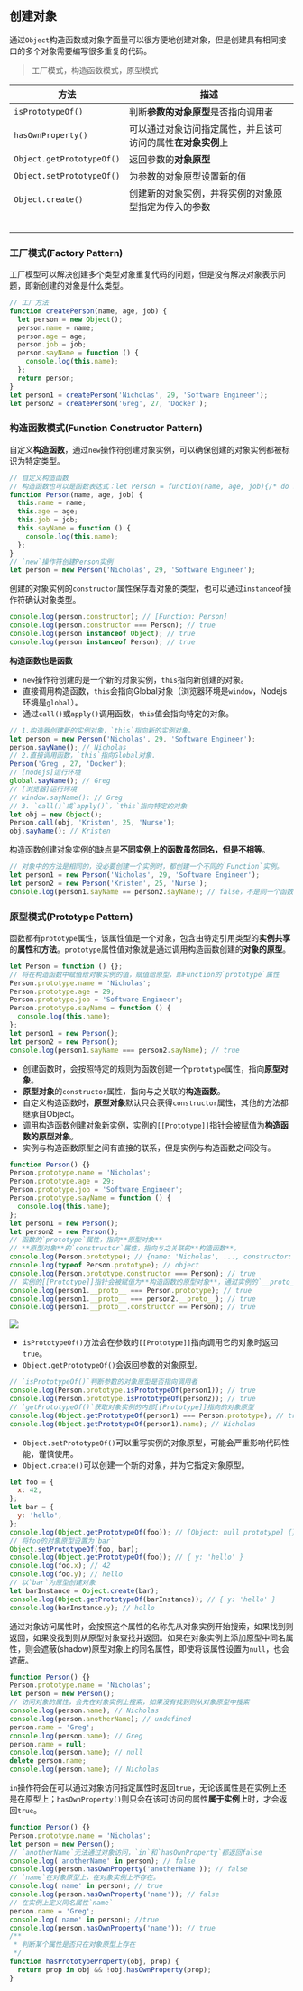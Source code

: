 ## 创建对象

通过`Object`构造函数或对象字面量可以很方便地创建对象，但是创建具有相同接口的多个对象需要编写很多重复的代码。

> 工厂模式，构造函数模式，原型模式

| 方法                      | 描述                                                         |
| ------------------------- | ------------------------------------------------------------ |
| `isPrototypeOf()`         | 判断**参数的对象原型**是否指向调用者                         |
| `hasOwnProperty()`        | 可以通过对象访问指定属性，并且该可访问的属性**在对象实例**上 |
| `Object.getPrototypeOf()` | 返回参数的**对象原型**                                       |
| `Object.setPrototypeOf()` | 为参数的对象原型设置新的值                                   |
| `Object.create()`         | 创建新的对象实例，并将实例的对象原型指定为传入的参数         |
|                           |                                                              |
|                           |                                                              |
|                           |                                                              |
|                           |                                                              |
|                           |                                                              |

### 工厂模式(Factory Pattern)

工厂模型可以解决创建多个类型对象重复代码的问题，但是没有解决对象表示问题，即新创建的对象是什么类型。

```js
// 工厂方法
function createPerson(name, age, job) {
  let person = new Object();
  person.name = name;
  person.age = age;
  person.job = job;
  person.sayName = function () {
    console.log(this.name);
  };
  return person;
}
let person1 = createPerson('Nicholas', 29, 'Software Engineer');
let person2 = createPerson('Greg', 27, 'Docker');
```

### 构造函数模式(Function Constructor Pattern)

自定义**构造函数**，通过`new`操作符创建对象实例，可以确保创建的对象实例都被标识为特定类型。

```js
// 自定义构造函数
// 构造函数也可以是函数表达式：let Person = function(name, age, job){/* do something*/}
function Person(name, age, job) {
  this.name = name;
  this.age = age;
  this.job = job;
  this.sayName = function () {
    console.log(this.name);
  };
}
// `new`操作符创建Person实例
let person = new Person('Nicholas', 29, 'Software Engineer');
```

创建的对象实例的`constructor`属性保存着对象的类型，也可以通过`instanceof`操作符确认对象类型。

```js
console.log(person.constructor); // [Function: Person]
console.log(person.constructor === Person); // true
console.log(person instanceof Object); // true
console.log(person instanceof Person); // true
```

**构造函数也是函数**

- `new`操作符创建的是一个新的对象实例，`this`指向新创建的对象。
- 直接调用构造函数，`this`会指向Global对象（浏览器环境是`window`，Nodejs环境是`global`）。
- 通过`call()`或`apply()`调用函数，`this`值会指向特定的对象。

```js
// 1.构造器创建新的实例对象，`this`指向新的实例对象。
let person = new Person('Nicholas', 29, 'Software Engineer');
person.sayName(); // Nicholas
// 2.直接调用函数，`this`指向Global对象.
Person('Greg', 27, 'Docker');
// [nodejs]运行环境
global.sayName(); // Greg
// [浏览器]运行环境
// window.sayName(); // Greg
// 3. `call()`或`apply()`，`this`指向特定的对象
let obj = new Object();
Person.call(obj, 'Kristen', 25, 'Nurse');
obj.sayName(); // Kristen
```

构造函数创建对象实例的缺点是**不同实例上的函数虽然同名，但是不相等**。

```js
// 对象中的方法是相同的，没必要创建一个实例时，都创建一个不同的`Function`实例。
let person1 = new Person('Nicholas', 29, 'Software Engineer');
let person2 = new Person('Kristen', 25, 'Nurse');
console.log(person1.sayName == person2.sayName); // false，不是同一个函数实例
```

### 原型模式(Prototype Pattern)

函数都有`prototype`属性，该属性值是一个对象，包含由特定引用类型的**实例共享**的**属性**和**方法**。`prototype`属性值对象就是通过调用构造函数创建的**对象的原型**。

```js
let Person = function () {};
// 将在构造函数中赋值给对象实例的值，赋值给原型，即Function的`prototype`属性
Person.prototype.name = 'Nicholas';
Person.prototype.age = 29;
Person.prototype.job = 'Software Engineer';
Person.prototype.sayName = function () {
  console.log(this.name);
};
let person1 = new Person();
let person2 = new Person();
console.log(person1.sayName === person2.sayName); // true
```

- 创建函数时，会按照特定的规则为函数创建一个`prototype`属性，指向**原型对象**。
- **原型对象**的`constructor`属性，指向与之关联的**构造函数**。
- 自定义构造函数时，**原型对象**默认只会获得`constructor`属性，其他的方法都继承自Object。
- 调用构造函数创建对象新实例，实例的`[[Prototype]]`指针会被赋值为**构造函数的原型对象**。
- 实例与构造函数原型之间有直接的联系，但是实例与构造函数之间没有。

```js
function Person() {}
Person.prototype.name = 'Nicholas';
Person.prototype.age = 29;
Person.prototype.job = 'Software Engineer';
Person.prototype.sayName = function () {
  console.log(this.name);
};
let person1 = new Person();
let person2 = new Person();
// 函数的`prototype`属性，指向**原型对象**
// **原型对象**的`constructor`属性，指向与之关联的**构造函数**。
console.log(Person.prototype); // {name: 'Nicholas', ..., constructor: ƒ Person(), [[Prototype]]: Object}
console.log(typeof Person.prototype); // object
console.log(Person.prototype.constructor === Person); // true
// 实例的[[Prototype]]指针会被赋值为**构造函数的原型对象**，通过实例的`__proto__`属性暴露
console.log(person1.__proto__ === Person.prototype); // true
console.log(person1.__proto__ === person2.__proto__); // true
console.log(person1.__proto__.constructor == Person); // true
```
![](../_Resources/JS_Object_Prototype.png)

- `isPrototypeOf()`方法会在参数的`[[Prototype]]`指向调用它的对象时返回`true`。
- `Object.getPrototypeOf()`会返回参数的对象原型。

```js
// `isPrototypeOf()`判断参数的对象原型是否指向调用者
console.log(Person.prototype.isPrototypeOf(person1)); // true
console.log(Person.prototype.isPrototypeOf(person2)); // true
// `getPrototypeOf()`获取对象实例的内部[[Prototype]]指向的对象原型
console.log(Object.getPrototypeOf(person1) === Person.prototype); // true
console.log(Object.getPrototypeOf(person1).name); // Nicholas
```

- `Object.setPrototypeOf()`可以重写实例的对象原型，可能会严重影响代码性能，谨慎使用。
- `Object.create()`可以创建一个新的对象，并为它指定对象原型。

```js
let foo = {
  x: 42,
};
let bar = {
  y: 'hello',
};
console.log(Object.getPrototypeOf(foo)); // [Object: null prototype] {}
// 将foo的对象原型设置为`bar`
Object.setPrototypeOf(foo, bar);
console.log(Object.getPrototypeOf(foo)); // { y: 'hello' }
console.log(foo.x); // 42
console.log(foo.y); // hello
// 以`bar`为原型创建对象
let barInstance = Object.create(bar);
console.log(Object.getPrototypeOf(barInstance)); // { y: 'hello' }
console.log(barInstance.y); // hello
```

通过对象访问属性时，会按照这个属性的名称先从对象实例开始搜索，如果找到则返回，如果没找到则从原型对象查找并返回。如果在对象实例上添加原型中同名属性，则会遮蔽(shadow)原型对象上的同名属性，即使将该属性设置为`null`，也会遮蔽。

```js
function Person() {}
Person.prototype.name = 'Nicholas';
let person = new Person();
// 访问对象的属性，会先在对象实例上搜索，如果没有找到则从对象原型中搜索
console.log(person.name); // Nicholas
console.log(person.anotherName); // undefined
person.name = 'Greg';
console.log(person.name); // Greg
person.name = null;
console.log(person.name); // null
delete person.name;
console.log(person.name); // Nicholas
```

`in`操作符会在可以通过对象访问指定属性时返回`true`，无论该属性是在实例上还是在原型上；`hasOwnProperty()`则只会在该可访问的属性**属于实例上**时，才会返回`true`。

```js
function Person() {}
Person.prototype.name = 'Nicholas';
let person = new Person();
// `anotherName`无法通过对象访问，`in`和`hasOwnProperty`都返回false
console.log('anotherName' in person); // false
console.log(person.hasOwnProperty('anotherName')); // false
// `name`在对象原型上，在对象实例上不存在。
console.log('name' in person); // true
console.log(person.hasOwnProperty('name')); // false
// 在实例上定义同名属性`name`
person.name = 'Greg';
console.log('name' in person); //true
console.log(person.hasOwnProperty('name')); // true
/**
 * 判断某个属性是否只在对象原型上存在
 */
function hasPrototypeProperty(obj, prop) {
  return prop in obj && !obj.hasOwnProperty(prop);
}
```

